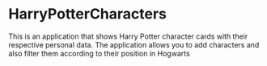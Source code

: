 # HarryPotterCharacters
This is an application that shows Harry Potter character cards with their respective personal data.  The application allows you to add characters and also filter them according to their position in Hogwarts
